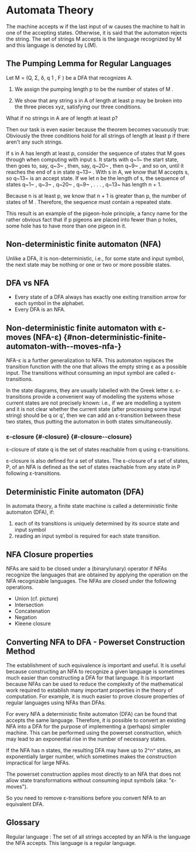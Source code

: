 # Automata Theory

The machine accepts w if the last input of w causes the machine to halt
in one of the accepting states. Otherwise, it is said that the automaton
rejects the string. The set of strings M accepts is the language
recognized by M and this language is denoted by L(M).

## The Pumping Lemma for Regular Languages

Let M = (Q, Σ, δ, q 1 , F ) be a DFA that recognizes A.

1.  We assign the pumping length p to be the number of states of M .

2.  We show that any string s in A of length at least p may be broken
    into the three pieces xyz, satisfying our three conditions.

What if no strings in A are of length at least p?

Then our task is even easier because the theorem becomes vacuously true:
Obviously the three conditions hold for all strings of length at least p
if there aren't any such strings.

If s in A has length at least p, consider the sequence of states that M
goes through when computing with input s. It starts with q~1~ the start
state, then goes to, say, q~3~ , then, say, q~20~ , then q~9~ , and so
on, until it reaches the end of s in state q~13~ . With s in A, we know
that M accepts s, so q~13~ is an accept state. If we let n be the length
of s, the sequence of states q~1~ , q~3~ , q~20~ , q~9~ , . . . , q~13~
has length n + 1.

Because n is at least p, we know that n + 1 is greater than p, the
number of states of M . Therefore, the sequence must contain a repeated
state.

This result is an example of the pigeon-hole principle, a fancy name for
the rather obvious fact that if p pigeons are placed into fewer than p
holes, some hole has to have more than one pigeon in it.

## Non-deterministic finite automaton (NFA)

Unlike a DFA, it is non-deterministic, i.e., for some state and input
symbol, the next state may be nothing or one or two or more possible
states.

## DFA vs NFA

-   Every state of a DFA always has exactly one exiting transition arrow
    for each symbol in the alphabet.
-   Every DFA is an NFA.

## Non-deterministic finite automaton with ε-moves (NFA-ε) {#non-deterministic-finite-automaton-with--moves-nfa-}

NFA-ε is a further generalization to NFA. This automaton replaces the
transition function with the one that allows the empty string ε as a
possible input. The transitions without consuming an input symbol are
called ε-transitions.

In the state diagrams, they are usually labelled with the Greek letter
ε. ε-transitions provide a convenient way of modelling the systems whose
current states are not precisely known: i.e., if we are modelling a
system and it is not clear whether the current state (after processing
some input string) should be q or q', then we can add an ε-transition
between these two states, thus putting the automaton in both states
simultaneously.

### ε-closure {\#-closure} {#-closure--closure}

ε-closure of state q is the set of states reachable from q using
ε-transitions.

ε-closure is also defined for a set of states. The ε-closure of a set of
states, P, of an NFA is defined as the set of states reachable from any
state in P following ε-transitions.

## Deterministic Finite automaton (DFA)

In automata theory, a finite state machine is called a deterministic
finite automaton (DFA), if:

1.  each of its transitions is uniquely determined by its source state
    and input symbol
2.  reading an input symbol is required for each state transition.

## NFA Closure properties

NFAs are said to be closed under a (binary/unary) operator if NFAs
recognize the languages that are obtained by applying the operation on
the NFA recognizable languages. The NFAs are closed under the following
operations.

-   Union (cf. picture)
-   Intersection
-   Concatenation
-   Negation
-   Kleene closure

## Converting NFA to DFA - Powerset Construction Method

The establishment of such equivalence is important and useful. It is
useful because constructing an NFA to recognize a given language is
sometimes much easier than constructing a DFA for that language. It is
important because NFAs can be used to reduce the complexity of the
mathematical work required to establish many important properties in the
theory of computation. For example, it is much easier to prove closure
properties of regular languages using NFAs than DFAs.

For every NFA a deterministic finite automaton (DFA) can be found that
accepts the same language. Therefore, it is possible to convert an
existing NFA into a DFA for the purpose of implementing a (perhaps)
simpler machine. This can be performed using the powerset construction,
which may lead to an exponential rise in the number of necessary states.

If the NFA has n states, the resulting DFA may have up to 2^n^ states,
an exponentially larger number, which sometimes makes the construction
impractical for large NFAs.

The powerset construction applies most directly to an NFA that does not
allow state transformations without consuming input symbols (aka:
"ε-moves").

So you need to remove ε-transitions before you convert NFA to an
equivalent DFA.

## Glossary

Regular language
:   The set of all strings accepted by an NFA is the language the NFA
    accepts. This language is a regular language.
